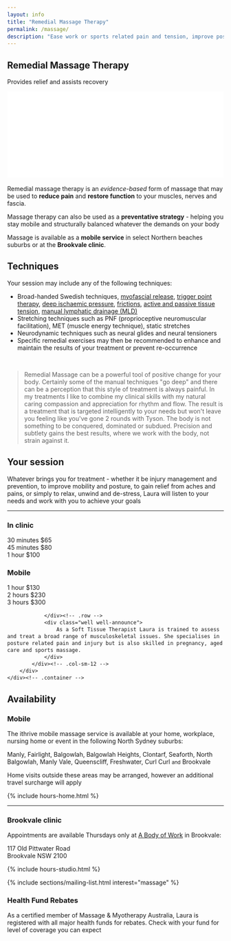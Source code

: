 ```yaml
---
layout: info
title: "Remedial Massage Therapy"
permalink: /massage/
description: "Ease work or sports related pain and tension, improve posture and feel better with a remedial massage. Fully qualified and experienced therapist. Brookvale location or home visits available"
---
```


<section class="-splash">
	<div class="layer layer-img b-lazy" data-src="/images/backgrounds/IMG_0947.jpg"></div>
	<div class="layer layer-gradient layer-gradient-dark"></div>
	<div class="container">
		<div class="row">
			<div class="col col-sm-12">
				<h1>Remedial Massage Therapy</h1>
				<p>Provides relief and assists recovery</p>
				<img src="/images/logo-splash.png" class="logo" />
			</div>
		</div>
	</div>
</section>

<section class="-quote">
	<div class="container">
		<div class="row">
			<div class="col col-sm-8 col-sm-offset-2">
				<p>Remedial massage therapy is an <em>evidence-based</em> form of massage that may be used to <strong>reduce pain</strong> and <strong>restore function</strong> to your muscles, nerves and fascia.</p>
				<p>Massage therapy can also be used as a <strong>preventative strategy</strong> - helping you stay mobile and structurally balanced whatever the demands on your body</p>
				<p>Massage is available as a <strong>mobile service</strong> in select Northern beaches suburbs or at the <strong>Brookvale clinic</strong>.</p>
				<!-- <p>Pregnancy, post-natal, aged care and sports (pre and post event) massage are also available</p> -->
			</div>
		</div>
	</div>
</section>

<section class="-gray hide">
	<div class="container">
		<div class="row">
			<div class="col col-sm-6">
				<h2>Techniques</h2>
				<p>Your session may include any of the following techniques:</p>
				<ul>
					<!-- <li>Broad-handed Swedish techniques, myofascial release, trigger point therapy, deep ischaemic pressure, frictions, active and passive tissue tension, manual lymphatic drainage (MLD)</li> -->
					<li>
						Broad-handed Swedish techniques, 
						<a href="knowledge-base/myofascial-release">myofascial release</a>, 
						<a href="knowledge-base/trigger-point-therapy">trigger point therapy</a>, 
						<a href="knowledge-base/deep-ischaemic-pressure">deep ischaemic pressure</a>, 
						<a href="knowledge-base/frictions">frictions</a>, 
						<a href="knowledge-base/tissue-tension">active and passive tissue tension</a>, 
						<a href="knowledge-base/manual-lymphatic-drainage">manual lymphatic drainage (MLD)</a>
					</li>
					<li>Stretching techniques such as PNF (proprioceptive neuromuscular facilitation),  MET (muscle energy technique), static stretches</li>
					<li>Neurodynamic techniques such as neural glides and neural tensioners</li>
					<li>Specific remedial exercises may then be recommended to enhance and maintain the results of your treatment or prevent re-occurrence</li>
				</ul>
			</div>
			<div class="col col-sm-6">
				<br />
				<blockquote>Remedial Massage can be a powerful tool of positive change for your body. Certainly some of the manual techniques "go deep" and there can be a perception that this style of treatment is always painful. In my treatments I like to combine my clinical skills with my natural caring compassion and appreciation for rhythm and flow. The result is a treatment that is targeted intelligently to your needs but won't leave you feeling like you've gone 2 rounds with Tyson. The body is not something to be conquered, dominated or subdued. Precision and subtlety gains the best results, where we work with the body, not strain against it.</blockquote>
			</div><!-- .col-sm-6 -->
		</div>
	</div>
</section>

<section class="section">
	<div class="container">
		<div class="row">
			<!-- <div class="col col-sm-12">
				<h2>Your session</h2>
			</div> -->
			<div class="col col-sm-6">
				<h2>Your session</h2>
				<p>Whatever brings you for treatment - whether it be injury management and prevention, to improve mobility and posture, to gain relief from aches and pains, or simply to relax, unwind and de-stress, Laura will listen to your needs and work with you to achieve your goals</p>
			</div><!-- .col-sm-8 -->
		</div><!-- .row -->
		<div class="row"><hr /></div><!-- .row -->
		<div class="row">
			<div class="col col-sm-8 col-sm-offset-4">
				<div class="row">
					<div class="col col-sm-6">
						<div class="well well-product">
							<h3>In clinic</h3>
							<div class="cost">
								30 minutes
								<span class="price">$65</span>
							</div>
							<div class="cost">
								45 minutes
								<span class="price">$80</span>
							</div>
							<div class="cost">
								1 hour
								<span class="price">$100</span>
							</div>
						</div><!-- .well -->
					</div><!-- .col-sm-4 -->
					<!-- PRICE: home -->
					<div class="col col-sm-6">
						<div class="well well-product">
							<h3>Mobile</h3>
							<div class="cost">
								1 hour
								<span class="price">$130</span>
							</div>
							<div class="cost">
								2 hours
								<span class="price">$230</span>
							</div>
							<div class="cost">
								3 hours
								<span class="price">$300</span>
							</div>
						</div><!-- .well -->
					</div><!-- .col-sm-4 -->

    			</div><!-- .row -->
    			<div class="well well-announce">
    				As a Soft Tissue Therapist Laura is trained to assess and treat a broad range of musculoskeletal issues. She specialises in posture related pain and injury but is also skilled in pregnancy, aged care and sports massage.
    			</div>
    		</div><!-- .col-sm-12 -->
    	</div>
    </div><!-- .container -->

</section>

<section class="section">
	<div class="container">
		<div class="row">
			<div class="col col-sm-12">
				<h2>Availability</h2>
			</div>
			<div class="col col-sm-12">
				<h3>Mobile</h3>
			</div><!-- .col-sm-12 -->
			<div class="col col-sm-7">
				<p>The ithrive mobile massage service is available at your home, workplace, nursing home or event in the following North Sydney suburbs:</p>
				<p class="indent-sm strong">
					Manly, Fairlight, Balgowlah, Balgowlah Heights, Clontarf, Seaforth, North Balgowlah, Manly Vale, Queenscliff, Freshwater, Curl Curl <small>and</small> Brookvale
				</p>
				<p>Home visits outside these areas may be arranged, however an additional travel surcharge will apply</p>
			</div>
			<div class="col col-sm-4 col-sm-offset-1">
				<!-- <p>Home classes are available between the following times:</p> -->
				<div class="indent-sm">
					{% include hours-home.html %}
				</div><!-- .indent-sm -->
			</div>
			<div class="col col-sm-12">
				<hr />
				<h3>Brookvale clinic</h3>
			</div>
			<div class="col col-sm-7">
				<p>Appointments are available Thursdays only at <a href="http://www.abodyofwork.com.au/" target="_blank">A Body of Work</a> in Brookvale:</p>
				<p class="indent-sm strong">
					117 Old Pittwater Road<br>
					Brookvale NSW 2100 
				</p>
			</div>
			<div class="col col-sm-4 col-sm-offset-1">
				<!-- <p>Studio classes are available between the following times:</p> -->
				<div class="indent-sm">
					{% include hours-studio.html %}
				</div><!-- .indent-sm -->
			</div>
		</div>
	</div>
</section>

{% include sections/mailing-list.html interest="massage" %}

<section class="-lightOnDark">
	<div class="layer layer-img b-lazy" data-src="/images/backgrounds/IMG_0961.jpg"></div>
	<div class="layer layer-gradient layer-gradient-dark-reverse"></div>
	<div class="container">
		<div class="row">
			<div class="col col-sm-6">
			 <h3>Health Fund Rebates</h3>
			 <p>As a certified member of Massage & Myotherapy Australia, Laura is registered with all major health funds for rebates. Check with your fund for level of coverage you can expect</p> 
			</div>
		</div><!-- .col-sm-8 -->
	</div><!-- .container -->
</section>
